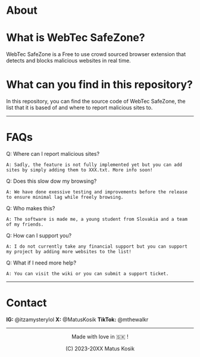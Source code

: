 # About
# What is WebTec SafeZone?
  WebTec SafeZone is a Free to use crowd sourced browser extension that detects and blocks malicious websites in real time. 
# What can you find in this repository?
  In this repository, you can find the source code of WebTec SafeZone, the list that it is based of and where to report malicious sites to.
  ***
# FAQs
  Q: Where can I report malicious sites?
    
    A: Sadly, the feature is not fully implemented yet but you can add sites by simply adding them to XXX.txt. More info soon!

  Q: Does this slow dow my browsing?

    A: We have done exessive testing and improvements before the release to ensure minimal lag while freely browsing.

  Q: Who makes this?

    A: The software is made me, a young student from Slovakia and a team of my friends.

  Q: How can I support you?

    A: I do not currently take any financial support but you can support my project by adding more websites to the list!

  Q: What if I need more help?

    A: You can visit the wiki or you can submit a support ticket.

***
# Contact
  **IG:** @itzamysterylol
  **X:** @MatusKosik
  **TikTok:** @mthewalkr
***
  <p align="center"> Made with love in 🇸🇰 !
  
  <p align="center"> (C) 2023-20XX Matus Kosik
